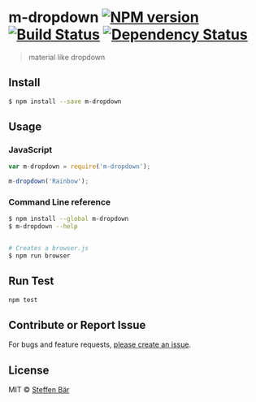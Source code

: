 # m-dropdown [![NPM version][npm-image]][npm-url] [![Build Status][travis-image]][travis-url] [![Dependency Status][daviddm-url]][daviddm-image]

> material like dropdown


## Install

```sh
$ npm install --save m-dropdown
```


## Usage

### JavaScript

```js
var m-dropdown = require('m-dropdown');

m-dropdown('Rainbow');
```

### Command Line reference

```sh
$ npm install --global m-dropdown
$ m-dropdown --help
```
```sh

# Creates a browser.js
$ npm run browser
```

## Run Test
```sh
npm test
```

## Contribute or Report Issue
For bugs and feature requests, [please create an issue][issue-url].


## License

MIT © [Steffen Bär](https://github.com/stbaer)

[issue-url]: https://github.com/stbaer/m-dropdown/issues
[npm-url]: https://npmjs.org/package/m-dropdown
[npm-image]: https://badge.fury.io/js/m-dropdown.svg
[travis-url]: https://travis-ci.org/stbaer/m-dropdown
[travis-image]: https://travis-ci.org/stbaer/m-dropdown.svg?branch=master
[daviddm-url]: https://david-dm.org/stbaer/m-dropdown.svg?theme=shields.io
[daviddm-image]: https://david-dm.org/stbaer/m-dropdown
